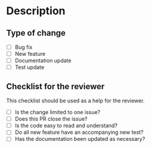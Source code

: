 # Description


## Type of change
- [ ] Bug fix
- [ ] New feature
- [ ] Documentation update
- [ ] Test update

## Checklist for the reviewer
This checklist should be used as a help for the reviewer.

- [ ] Is the change limited to one issue?
- [ ] Does this PR close the issue?
- [ ] Is the code easy to read and understand?
- [ ] Do all new feature have an accompanying new test?
- [ ] Has the documentation been updated as necessary?

